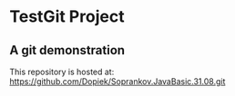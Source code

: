 
# TestGit Project
## A git demonstration

This repository is hosted at:
https://github.com/Dopiek/Soprankov.JavaBasic.31.08.git